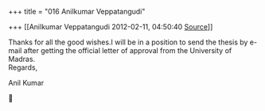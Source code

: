 +++
title = "016 Anilkumar Veppatangudi"

+++
[[Anilkumar Veppatangudi	2012-02-11, 04:50:40 [Source](https://groups.google.com/g/samskrita/c/8ZPI0eF0CI4)]]



Thanks for all the good wishes.I will be in a position to send the thesis by e-mail after getting the official letter of approval from the University of Madras.  
Regards,

Anil Kumar



